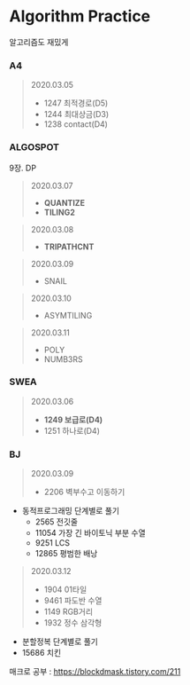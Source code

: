 # Algorithm Practice

알고리즘도 재밌게



### A4

> 2020.03.05
>
> - 1247 최적경로(D5)
> - 1244 최대상금(D3)
> - 1238 contact(D4)



### ALGOSPOT

9장. DP

> 2020.03.07
>
> - **QUANTIZE**
> - **TILING2**

> 2020.03.08
>
> - **TRIPATHCNT**

> 2020.03.09
>
> - SNAIL

> 2020.03.10
>
> - ASYMTILING

> 2020.03.11
>
> - POLY
> - NUMB3RS



### SWEA

> 2020.03.06
>
> - **1249 보급로(D4)**
> - 1251 하나로(D4)



### BJ

> 2020.03.09
>
> - 2206 벽부수고 이동하기

- 동적프로그래밍 단계별로 풀기
  - 2565 전깃줄
  - 11054 가장 긴 바이토닉 부분 수열
  - 9251 LCS
  - 12865 평범한 배낭

> 2020.03.12
>
> - 1904 01타일
> - 9461 파도반 수열
> - 1149 RGB거리
> - 1932 정수 삼각형

- 분할정복 단계별로 풀기
- 15686 치킨



매크로 공부 : https://blockdmask.tistory.com/211